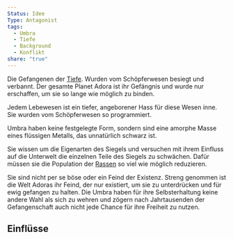 ```yaml
---
Status: Idee
Type: Antagonist
tags:
  - Umbra
  - Tiefe
  - Background
  - Konflikt
share: "true"
---
```

Die Gefangenen der [Tiefe](../../../Orte/Biome/Tiefe.md). Wurden vom Schöpferwesen besiegt und verbannt. Der gesamte Planet Adora ist ihr Gefängnis und wurde nur erschaffen, um sie so lange wie möglich zu binden. 

Jedem Lebewesen ist ein tiefer, angeborener Hass für diese Wesen inne. Sie wurden vom Schöpferwesen so programmiert. 

Umbra haben keine festgelegte Form, sondern sind eine amorphe Masse eines flüssigen Metalls, das unnatürlich schwarz ist. 

Sie wissen um die Eigenarten des Siegels und versuchen mit ihrem Einfluss auf die Unterwelt die einzelnen Teile des Siegels zu schwächen. Dafür müssen sie die Population der [Rassen](../../../../../Rassen%20-%20Spezies.md) so viel wie möglich reduzieren. 

Sie sind nicht per se böse oder ein Feind der Existenz. Streng genommen ist die Welt Adoras ihr Feind, der nur existiert, um sie zu unterdrücken und für ewig gefangen zu halten. Die Umbra haben für ihre Selbsterhaltung keine andere Wahl als sich zu wehren und zögern nach Jahrtausenden der Gefangenschaft auch nicht jede Chance für ihre Freiheit zu nutzen. 

## Einflüsse 

